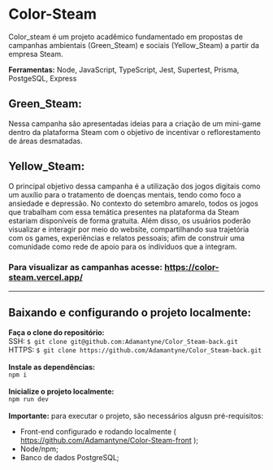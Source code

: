 # Color-Steam
Color_steam é um projeto acadêmico fundamentado em propostas de campanhas ambientais (Green_Steam) e sociais (Yellow_Steam) a partir da empresa Steam.

**Ferramentas:** Node, JavaScript, TypeScript, Jest, Supertest, Prisma, PostgeSQL, Express

## Green_Steam: 
Nessa campanha são apresentadas ideias para a criação de um mini-game dentro da plataforma Steam com o objetivo de incentivar o reflorestamento de áreas desmatadas.

## Yellow_Steam:
O principal objetivo dessa campanha é a utilização dos jogos digitais como um auxílio para o tratamento de doenças mentais, tendo como foco a ansiedade e depressão. No contexto do setembro amarelo, todos os jogos que trabalham com essa temática presentes na plataforma da Steam estariam disponíveis de forma gratuita. Além disso, os usuários poderão visualizar e interagir por meio do website, compartilhando sua trajetória com os games, experiências e relatos pessoais; afim de construir uma comunidade como rede de apoio para os indivíduos que a integram.

### Para visualizar as campanhas acesse: <a target="_blank" href="https://color-steam.vercel.app/">https://color-steam.vercel.app/</a>

<hr/>

## Baixando e configurando o projeto localmente:

**Faça o clone do repositório:**
<br />
SSH: `$ git clone git@github.com:Adamantyne/Color_Steam-back.git`
<br />
HTTPS: `$ git clone https://github.com/Adamantyne/Color_Steam-back.git`
<br />
<br />
**Instale as dependências:**
<br />
`npm i`
<br />
<br />
**Inicialize o projeto localmente:**
<br />
`npm run dev`
<br />
<br />
**Importante:** para executar o projeto, são necessários algusn pré-requisitos:
- Front-end configurado e rodando localmente ( <a target="_blank" href="https://github.com/Adamantyne/Color-Steam-front">https://github.com/Adamantyne/Color-Steam-front </a>);
- Node/npm;
- Banco de dados PostgreSQL;
